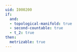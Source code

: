 ```yaml
---
uid: I000200
if:
  and:
  - topological-manifold: true
  - second-countable: true
  - t_2: true
then:
  metrizable: true
---
```

